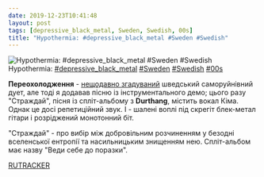 ```yaml
---
date: 2019-12-23T10:41:48
layout: post
tags: [depressive_black_metal, Sweden, Swedish, 00s]
title: "Hypothermia: #depressive_black_metal #Sweden #Swedish"
---
```

![Hypothermia: #depressive_black_metal #Sweden #Swedish](https://res.cloudinary.com/vast-space-unexplored/image/upload/photos/photo_828_23-12-2019_10-41-48.jpg)
Hypothermia: [#depressive_black_metal](/tags/#depressive_black_metal) [#Sweden](/tags/#Sweden) [#Swedish](/tags/#Swedish) [#00s](/tags/#00s)

**Переохолодження** - [нещодавно згадуваний](/2019-12-21-hypothermia--depressive-black-metal-sweden-00s-) шведський саморуйнівний дует, але тоді я додавав пісню із інструментального демо; цього разу &quot;Страждай&quot;, пісня із спліт-альбому з **Durthang**, містить вокал Кіма. Однак це досі репетиційний звук. І - шалені воплі під скрегіт блек-метал гітари і розріджений монотонний біт.

&quot;Страждай&quot; - про вибір між добровільним розчиненням у безодні вселенської ентропії та насильницьким знищенням нею. Спліт-альбом має назву &quot;Веди себе до поразки&quot;.

[RUTRACKER](https://rutracker.org/forum/viewtopic.php?t=3255066)